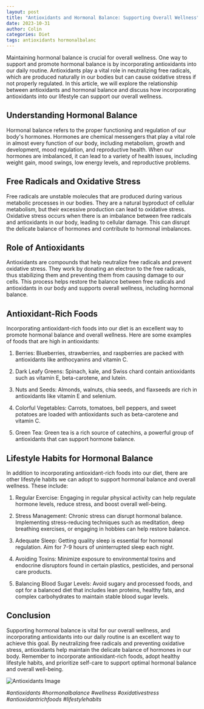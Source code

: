 ```yaml
---
layout: post
title: "Antioxidants and Hormonal Balance: Supporting Overall Wellness"
date: 2023-10-31
author: Colin
categories: Diet
tags: antioxidants hormonalbalanc
---
```


Maintaining hormonal balance is crucial for overall wellness. One way to support and promote hormonal balance is by incorporating antioxidants into our daily routine. Antioxidants play a vital role in neutralizing free radicals, which are produced naturally in our bodies but can cause oxidative stress if not properly regulated. In this article, we will explore the relationship between antioxidants and hormonal balance and discuss how incorporating antioxidants into our lifestyle can support our overall wellness.

## Understanding Hormonal Balance

Hormonal balance refers to the proper functioning and regulation of our body's hormones. Hormones are chemical messengers that play a vital role in almost every function of our body, including metabolism, growth and development, mood regulation, and reproductive health. When our hormones are imbalanced, it can lead to a variety of health issues, including weight gain, mood swings, low energy levels, and reproductive problems.

## Free Radicals and Oxidative Stress

Free radicals are unstable molecules that are produced during various metabolic processes in our bodies. They are a natural byproduct of cellular metabolism, but their excessive production can lead to oxidative stress. Oxidative stress occurs when there is an imbalance between free radicals and antioxidants in our body, leading to cellular damage. This can disrupt the delicate balance of hormones and contribute to hormonal imbalances.

## Role of Antioxidants

Antioxidants are compounds that help neutralize free radicals and prevent oxidative stress. They work by donating an electron to the free radicals, thus stabilizing them and preventing them from causing damage to our cells. This process helps restore the balance between free radicals and antioxidants in our body and supports overall wellness, including hormonal balance.

## Antioxidant-Rich Foods

Incorporating antioxidant-rich foods into our diet is an excellent way to promote hormonal balance and overall wellness. Here are some examples of foods that are high in antioxidants:

1. Berries: Blueberries, strawberries, and raspberries are packed with antioxidants like anthocyanins and vitamin C.

2. Dark Leafy Greens: Spinach, kale, and Swiss chard contain antioxidants such as vitamin E, beta-carotene, and lutein.

3. Nuts and Seeds: Almonds, walnuts, chia seeds, and flaxseeds are rich in antioxidants like vitamin E and selenium.

4. Colorful Vegetables: Carrots, tomatoes, bell peppers, and sweet potatoes are loaded with antioxidants such as beta-carotene and vitamin C.

5. Green Tea: Green tea is a rich source of catechins, a powerful group of antioxidants that can support hormone balance.

## Lifestyle Habits for Hormonal Balance

In addition to incorporating antioxidant-rich foods into our diet, there are other lifestyle habits we can adopt to support hormonal balance and overall wellness. These include:

1. Regular Exercise: Engaging in regular physical activity can help regulate hormone levels, reduce stress, and boost overall well-being.

2. Stress Management: Chronic stress can disrupt hormonal balance. Implementing stress-reducing techniques such as meditation, deep breathing exercises, or engaging in hobbies can help restore balance.

3. Adequate Sleep: Getting quality sleep is essential for hormonal regulation. Aim for 7-9 hours of uninterrupted sleep each night.

4. Avoiding Toxins: Minimize exposure to environmental toxins and endocrine disruptors found in certain plastics, pesticides, and personal care products.

5. Balancing Blood Sugar Levels: Avoid sugary and processed foods, and opt for a balanced diet that includes lean proteins, healthy fats, and complex carbohydrates to maintain stable blood sugar levels.

## Conclusion

Supporting hormonal balance is vital for our overall wellness, and incorporating antioxidants into our daily routine is an excellent way to achieve this goal. By neutralizing free radicals and preventing oxidative stress, antioxidants help maintain the delicate balance of hormones in our body. Remember to incorporate antioxidant-rich foods, adopt healthy lifestyle habits, and prioritize self-care to support optimal hormonal balance and overall well-being.

![Antioxidants Image](https://source.unsplash.com/1600x900/?healthy,food)

*#antioxidants #hormonalbalance #wellness #oxidativestress #antioxidantrichfoods #lifestylehabits*